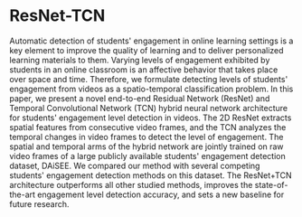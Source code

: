 # ResNet-TCN

Automatic detection of students' engagement in online learning settings is a key element to improve the quality of learning and to deliver personalized learning materials to them. Varying levels of engagement exhibited by students in an online classroom is an affective behavior that takes place over space and time. Therefore, we formulate detecting levels of students' engagement from videos as a spatio-temporal classification problem. In this paper, we present a novel end-to-end Residual Network (ResNet) and Temporal Convolutional Network (TCN) hybrid neural network architecture for students' engagement level detection in videos. The 2D ResNet extracts spatial features from consecutive video frames, and the TCN analyzes the temporal changes in video frames to detect the level of engagement. The spatial and temporal arms of the hybrid network are jointly trained on raw video frames of a large publicly available students' engagement detection dataset, DAiSEE. We compared our method with several competing students' engagement detection methods on this dataset. The ResNet+TCN architecture outperforms all other studied methods, improves the state-of-the-art engagement level detection accuracy, and sets a new baseline for future research.
